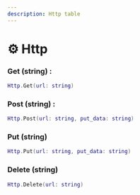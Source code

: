 ```yaml
---
description: Http table
---
```


# ⚙️ Http

### Get (string) :

```lua
Http.Get(url: string)
```

### Post (string) :

```lua
Http.Post(url: string, put_data: string)
```

### Put (string)

```lua
Http.Put(url: string, put_data: string)
```

### Delete (string)

```lua
Http.Delete(url: string)
```
